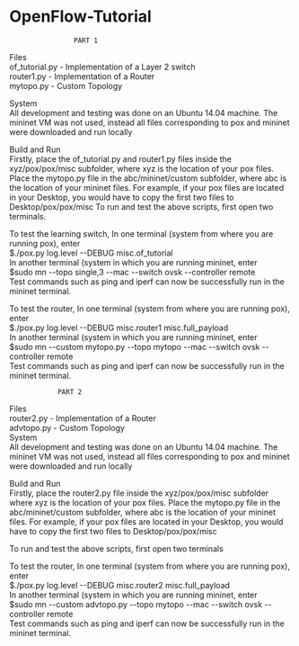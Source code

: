 # OpenFlow-Tutorial
					PART 1
Files  
	of_tutorial.py  - Implementation of a Layer 2 switch  
	router1.py	- Implementation of a Router  
	mytopo.py	- Custom Topology  
  
System  
All development and testing was done on an Ubuntu 14.04 machine. The mininet VM was not used, instead all files corresponding to pox and mininet were downloaded and run locally
  
Build and Run  
Firstly, place the of_tutorial.py and router1.py files inside the xyz/pox/pox/misc subfolder, where xyz is the location of your pox files. Place the mytopo.py file in the abc/mininet/custom subfolder, where abc is the location of your mininet files. For example, if your pox files are located in your Desktop, you would have to copy the first two files to Desktop/pox/pox/misc
To run and test the above scripts, first open two terminals.
  
To test the learning switch, In one terminal (system from where you are running pox), enter  
  $./pox.py log.level --DEBUG misc.of_tutorial  
In another terminal (system in which you are running mininet, enter  
  $sudo mn --topo single,3 --mac --switch ovsk --controller remote  
Test commands such as ping and iperf can now be successfully run in the mininet terminal.
  
To test the router, In one terminal (system from where you are running pox), enter  
  $./pox.py log.level --DEBUG misc.router1 misc.full_payload  
In another terminal (system in which you are running mininet, enter  
  $sudo mn --custom mytopo.py --topo mytopo --mac --switch ovsk --controller remote  
Test commands such as ping and iperf can now be successfully run in the mininet terminal.
  
				PART 2
Files  
	router2.py	- Implementation of a Router  
	advtopo.py	- Custom Topology  
System  
All development and testing was done on an Ubuntu 14.04 machine. The mininet VM was not used, instead all files corresponding to pox and mininet were downloaded and run locally
  
Build and Run  
Firstly, place the router2.py file inside the xyz/pox/pox/misc subfolder where xyz is the location of your pox files. Place the mytopo.py file in the abc/mininet/custom subfolder, where abc is the location of your mininet files. For example, if your pox files are located in your Desktop, you would have to copy the first two files to Desktop/pox/pox/misc
  
To run and test the above scripts, first open two terminals 
  
To test the router, In one terminal (system from where you are running pox), enter  
  $./pox.py log.level --DEBUG misc.router2 misc.full_payload  
In another terminal (system in which you are running mininet, enter  
  $sudo mn --custom advtopo.py --topo mytopo --mac --switch ovsk --controller remote  
Test commands such as ping and iperf can now be successfully run in the mininet terminal.  

